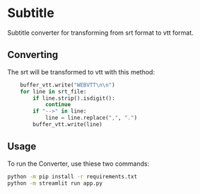 # Subtitle

Subtitle converter for transforming from srt format to vtt format.

## Converting

The srt will be transformed to vtt with this method:

```python
    buffer_vtt.write("WEBVTT\n\n")
    for line in srt_file:
        if line.strip().isdigit():
            continue
        if "-->" in line:
            line = line.replace(",", ".")
        buffer_vtt.write(line)
```

## Usage

To run the Converter, use thiese two commands:

```bash
python -m pip install -r requirements.txt
python -m streamlit run app.py
```
